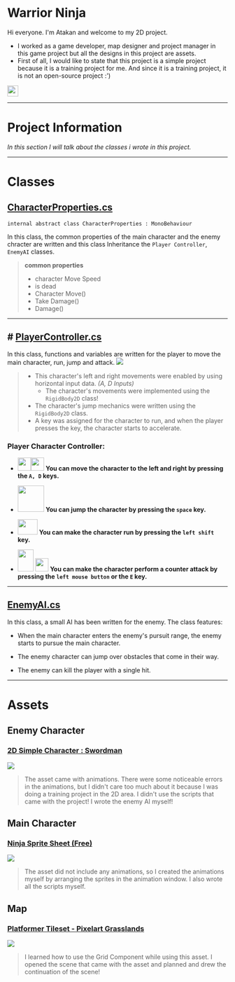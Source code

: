# Warrior Ninja
Hi everyone. I'm Atakan and welcome to my 2D project.

- I worked as a game developer, map designer and project manager in this game project but all the designs in this project are assets.
- First of all, I would like to state that this project is a simple project because it is a training project for me. And since it is a training project, it is not an open-source project :')
<img src="https://media2.giphy.com/media/GJAEEBOhDfUCLq2nCT/giphy.gif" width="25" height="25">

***

# Project Information
_In this section I will talk about the classes i wrote in this project._


***


# Classes

## [CharacterProperties.cs](https://github.com/mesut-atakan/Unity2D_NinjaKnight/blob/main/Assets/Scripts/Character/CharacterProperties.cs)

```
internal abstract class CharacterProperties : MonoBehaviour
```

In this class, the common properties of the main character and the enemy chracter are written and this class Inheritance the `Player Controller`, `EnemyAI` classes.

>**common properties**
>* character Move Speed
>* is dead
>* Character Move()
>* Take Damage()
>* Damage()


***

## # [PlayerController.cs](https://github.com/mesut-atakan/Unity2D_NinjaKnight/blob/main/Assets/Scripts/Character/PlayerController.cs)

In this class, functions and variables are written for the player to move the main character, run, jump and attack.
![](https://cdn1.byjus.com/wp-content/uploads/2021/07/horizontal-and-vertical-lines-2.png)
> - This character's left and right movements were enabled by using horizontal input data. _(A, D Inputs)_
>   - The character's movements were implemented using the `RigidBody2D` class!
> - The character's jump mechanics were written using the `RigidBody2D` class.
> - A key was assigned for the character to run, and when the player presses the key, the character starts to accelerate.
### Player Character Controller:

- <img src="https://encrypted-tbn0.gstatic.com/images?q=tbn:ANd9GcQ6eEK4vFwXsQ6yqdSjVDUvKYhj5wmQ5U0P5eTqRUQ2tXEMtaM_8FY_TH4EX1KtPc3BE2s&usqp=CAU" width="30" height="30"><img src="https://encrypted-tbn0.gstatic.com/images?q=tbn:ANd9GcRdCZkMeT9Nqx5MjVb9oP45J2rjiMFRZBUNKendhVT6xDm6YOhwvvDhM7i2HObk0dvsUK0&usqp=CAU" width="30" height="30"> **You can move the character to the left and right by pressing the `A, D` keys.**
  
- <img src="https://cdn1.iconfinder.com/data/icons/input-gestures/200/bar_keyboard_space_tutorial-512.png" width="60" height="60"> **You can jump the character by pressing the `space` key.**

- <img src="https://t4.ftcdn.net/jpg/02/77/62/11/360_F_277621185_608MmHTVzVUHelKNcJ1jFGFpcLu9mEpi.jpg" width="45" height="35"> **You can make the character run by pressing the `left shift` key.**

- <img src="https://content.presentermedia.com/files/clipart/00013000/13865/left_mouse_highlight_icon_800_wht.jpg" width="36" height="50"> <img src="https://d1nhio0ox7pgb.cloudfront.net/_img/v_collection_png/512x512/shadow/keyboard_key_e.png" width="30" height="30"> **You can make the character perform a counter attack by pressing the `left mouse button` or the `E` key.**




***



## [EnemyAI.cs](https://github.com/mesut-atakan/Unity2D_NinjaKnight/blob/main/Assets/Scripts/Character/EnemyAI.cs)


In this class, a small AI has been written for the enemy. The class features:

- When the main character enters the enemy's pursuit range, the enemy starts to pursue the main character.

- The enemy character can jump over obstacles that come in their way.

- The enemy can kill the player with a single hit.



***

# Assets

## Enemy Character
### [2D Simple Character : Swordman](https://assetstore.unity.com/packages/2d/characters/2d-simple-character-swordman-133259)
<img src="https://assetstorev1-prd-cdn.unity3d.com/key-image/49b18871-de6e-49f8-b301-16366b051e6b.webp">

> The asset came with animations. There were some noticeable errors in the animations, but I didn't care too much about it because I was doing a training project in the 2D area. I didn't use the scripts that came with the project! I wrote the enemy AI myself!


## Main Character
### [Ninja Sprite Sheet (Free)](https://assetstore.unity.com/packages/2d/characters/ninja-sprite-sheet-free-93901)
<img src="https://assetstorev1-prd-cdn.unity3d.com/key-image/c11ab256-f8b8-4fcb-860a-b131b2cc6524.webp">

> The asset did not include any animations, so I created the animations myself by arranging the sprites in the animation window. I also wrote all the scripts myself.

## Map
### [Platformer Tileset - Pixelart Grasslands](https://assetstore.unity.com/packages/2d/environments/platformer-tileset-pixelart-grasslands-248158)
<img src="https://assetstorev1-prd-cdn.unity3d.com/package-screenshot/d01f3e72-1995-41b2-a449-f7db26530334_scaled.jpg">

> I learned how to use the Grid Component while using this asset. I opened the scene that came with the asset and planned and drew the continuation of the scene!
